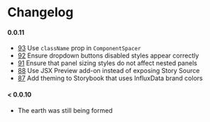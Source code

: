# Changelog

#### 0.0.11

- [93](https://github.com/influxdata/clockface/pull/93) Use `className` prop in `ComponentSpacer`
- [92](https://github.com/influxdata/clockface/pull/92) Ensure dropdown buttons disabled styles appear correctly
- [91](https://github.com/influxdata/clockface/pull/91) Ensure that panel sizing styles do not affect nested panels
- [88](https://github.com/influxdata/clockface/pull/88) Use JSX Preview add-on instead of exposing Story Source
- [87](https://github.com/influxdata/clockface/pull/87) Add theming to Storybook that uses InfluxData brand colors

#### < 0.0.10

- The earth was still being formed

